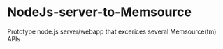 # NodeJs-server-to-Memsource
Prototype node.js server/webapp that excerices several Memsource(tm) APIs
